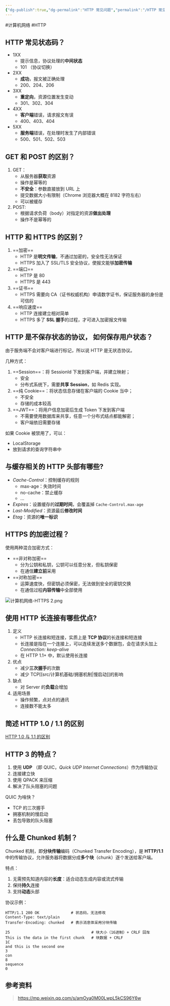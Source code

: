 ```yaml
---
{"dg-publish":true,"dg-permalink":"HTTP 常见问题","permalink":"/HTTP 常见问题/"}
---
```



#计算机网络 #HTTP

## HTTP 常见状态码？

- 1XX
	- 提示信息，协议处理的**中间状态**
	- 101 （协议切换）
- 2XX
	- **成功**，报文被正确处理
	- 200、204、206
- 3XX
	- **重定向**，资源位置发生变动
	- 301、302、304
- 4XX
	- **客户端**错误，请求报文有误
	- 400、403、404
- 5XX
	- **服务端**错误，在处理时发生了内部错误
	- 500、501、502、503

## GET 和 POST 的区别？

1. GET：
	- 从服务器**获取**资源
	- 操作是幂等的
	- **不安全**：参数直接放到 URL 上
	- 提交数据大小有限制（Chrome 浏览器大概在 8182 字符左右）
	- 可以被缓存
2. POST:
	- 根据请求负荷（body）对指定的资源**做出处理**
	- 操作不是幂等的

## HTTP 和 HTTPS 的区别？

1. ==加密==
	- HTTP 是**明文传输**，不通过加密的，安全性无法保证
	- HTTPS 加入了 SSL/TLS 安全协议，使报文能够**加密传输**
2. ==端口==
	- HTTP 是 80
	- HTTPS 是 443
3. ==证书==
	- HTTPS 需要向 CA（证书权威机构）申请数字证书，保证服务器的身份是可信的
4. ==响应速度==
	- HTTP 连接建立相对简单
	- HTTPS 多了 **SSL 握手**的过程，才可进入加密报文传输

## HTTP 是不保存状态的协议， 如何保存用户状态？

由于服务端不会对客户端进行标记，所以说 HTTP 是无状态协议。

几种方式：
1. ==Session==：将 SessionId 下发到客户端，并建立映射；
	- 安全
	- 分布式系统下，需要**共享  Session**，如 Redis 实现。
2. ==纯 Cookie==：将状态信息存储在客户端的 Cookie 当中；
	- 不安全
	- 存储的成本较高
3. ==JWT==：将用户信息加密后生成 Token 下发到客户端
	- 不需要使用数据库来共享，任意一个分布式结点都能解密；
	- 客户端依旧需要存储

如果 Cookie 被禁用了，可以：
- LocalStorage
- 放到请求的查询字符串中

## 与缓存相关的 HTTP 头部有哪些?

- *Cache-Control*：控制缓存的规则
	- max-age：失效时间
	- no-cache：禁止缓存
	- ...
- *Expires*：设置缓存的**过期时间**，会覆盖掉 `Cache-Control.max-age`
- *Last-Modified*：资源最后**修改时间**
- *Etag*：资源的**唯一标识**

## HTTPS 的加密过程？

使用两种混合加密方式：
- ==非对称加密==
	- 分为公钥和私钥，公钥可以任意分发，但私钥保密
	- 在通信**建立前**采用
- ==对称加密==
	- 运算速度快，但密钥必须保密，无法做到安全的密钥交换
	- 在通信过程**内容传输**中全部使用

![计算机网络-HTTPS 2.png](/img/user/attachments/images/%E8%AE%A1%E7%AE%97%E6%9C%BA%E7%BD%91%E7%BB%9C-HTTPS%202.png)

## 使用 HTTP 长连接有哪些优点?

1. 定义
	- HTTP 长连接和短连接，实质上是 **TCP 协议**的长连接和短连接
	- 长连接是指在一个连接上，可以连续发送多个数据包，会在请求头加上 *Connection: keep-alive*
	- 在 HTTP 1.1+ 中，默认使用长连接
2. 优点
	- 减少**三次握手**的次数
	- 减少 TCP[[src/计算机基础/拥塞机制\|慢启动]]的影响
3. 缺点
	- 对 Server 的**负载**会增加
4. 适用场景
	- 操作频繁，点对点的通讯
	- 连接数不能太多

## 简述 HTTP 1.0 / 1.1 的区别

[HTTP 1.0 与 1.1 的区别](HTTP%201.0%20与%201.1%20的区别.md)

## HTTP 3 的特点？

1. 使用 **UDP** （即 QUIC，*Quick UDP Internet Connections*）作为传输协议
2. 连接建立快
3. 使用 QPACK 来压缩
4. 解决了队头阻塞的问题

QUIC 为啥快？

- TCP 的三次握手
- 拥塞机制的慢启动
- 丢包导致的队头阻塞

## 什么是 Chunked 机制？

Chunked 机制，即**分块传输**编码（Chunked Transfer Encoding），是 **HTTP/1.1**中的传输协议，允许服务器将数据分成**多个块**（chunk）逐个发送给客户端。

特点：
1. 无需预先知道内容的**长度**：适合动态生成内容或流式传输
2. 保持**持久**连接
3. 支持**动态**头部

协议示例：

```shell
HTTP/1.1 200 OK              # 状态码，无法修改
Content-Type: text/plain
Transfer-Encoding: chunked   # 表示消息体采用分块传输

25                                    # 块大小（16进制）+ CRLF 回车
This is the data in the first chunk   # 块数据 + CRLF
1C
and this is the second one
3
con
8
sequence
0
```


## 参考资料

> https://mp.weixin.qq.com/s/amOya0M00LwpL5kCS96Y6w